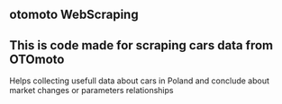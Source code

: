 ## otomoto WebScraping
## This is code made for scraping cars data from OTOmoto
Helps collecting usefull data about cars in Poland and conclude
about market changes or parameters relationships
